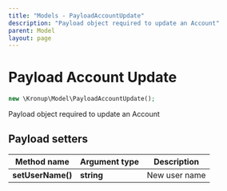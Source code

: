 ```yaml
---
title: "Models - PayloadAccountUpdate"
description: "Payload object required to update an Account"
parent: Model
layout: page
---
```


# Payload Account Update

```php
new \Kronup\Model\PayloadAccountUpdate();
```

Payload object required to update an Account

## Payload setters

Method name | Argument type | Description
------------ | ------------- | -------------
**setUserName()** | **string** | New user name

